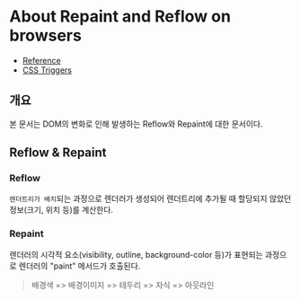 # About Repaint and Reflow on browsers
- [Reference](https://github.com/nhnent/fe.javascript/wiki/Reflow%EC%99%80-Repaint)
- [CSS Triggers](https://csstriggers.com/)

## 개요
본 문서는 DOM의 변화로 인해 발생하는 Reflow와 Repaint에 대한 문서이다.

## Reflow & Repaint

### Reflow
`렌더트리가 배치`되는 과정으로 렌더러가 생성되어 렌더트리에 추가될 때 할당되지 않았던 정보(크기, 위치 등)를 계산한다.

### Repaint
렌더러의 시각적 요소(visibility, outline, background-color 등)가 표현되는 과정으로 렌더러의 "paint" 메서드가 호출된다.

> 배경색  =>  배경이미지  =>  테두리  =>  자식  =>  아웃라인
